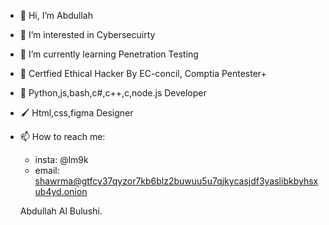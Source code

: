- 👋 Hi, I’m Abdullah
- 👀 I’m interested in Cybersecuirty
- 🌱 I’m currently learning Penetration Testing
- 💞️ Certfied Ethical Hacker By EC-concil, Comptia Pentester+
- 🐍 Python,js,bash,c#,c++,c,node.js Developer
- 🖌️ Html,css,figma Designer 
- 📫 How to reach me: 
  - insta: @lm9k
  - email: shawrma@gtfcy37qyzor7kb6blz2buwuu5u7qjkycasjdf3yaslibkbyhsxub4yd.onion

  Abdullah Al Bulushi.
